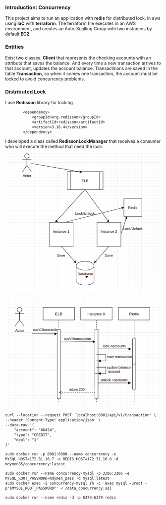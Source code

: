 
### Introduction: Concurrency

This project aims to run an application with **redis** for distributed lock, in aws using **IaC** with **terraform**. The terraform file executes in an AWS environment, and creates an Auto-Scalling Group with two instances by default **EC2**. 

### Entities

Exist two classes, **Client** that represents the checking accounts with an attribute that saves the balance. And every time a new transaction arrives to that account, updates the account balance. Transactinons are saved in the table **Transaction**, so when it comes one transaction, the account must be locked to avoid concurrency problems.

### Distributed Lock

I use **Redisson** library for locking

```
		<dependency>
		    <groupId>org.redisson</groupId>
		    <artifactId>redisson</artifactId>
		    <version>3.16.4</version>
		</dependency>
```

I developed a class called **RedissonLockManager** that receives a consumer who will execute the method that need the lock. 


![](https://github.com/mdymen85/concurrency/blob/main/diagram1.png)

![](https://github.com/mdymen85/concurrency/blob/main/diagram2.png)

```
curl --location --request POST 'localhost:8081/api/v1/transaction' \
--header 'Content-Type: application/json' \
--data-raw '{
    "account": "00454",
    "type": "CREDIT",
    "deal": "1"
}'
```

```
sudo docker run -p 8081:8080 --name concurrency -e MYSQL_HOST=172.31.16.7 -e REDIS_HOST=172.31.16.8 -d mdymen85/concurrency:latest 
```

```
sudo docker run --name concurrency-mysql -p 3306:3306 -e MYSQL_ROOT_PASSWORD=mdymen_pass -d mysql:latest
sudo docker exec -i concurrency-mysql sh -c 'exec mysql -uroot -p"$MYSQL_ROOT_PASSWORD"' < /data_concurrency.sql  
```

```
sudo docker run --name redis -d -p 6379:6379 redis
```
